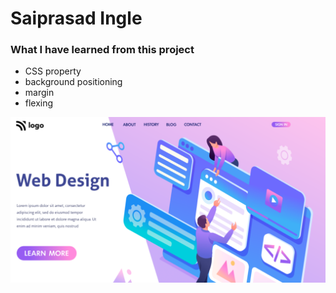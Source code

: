 # Saiprasad Ingle


### What I have learned from this project

- CSS property
- background positioning
- margin
- flexing


![image](thumbnail.png)
